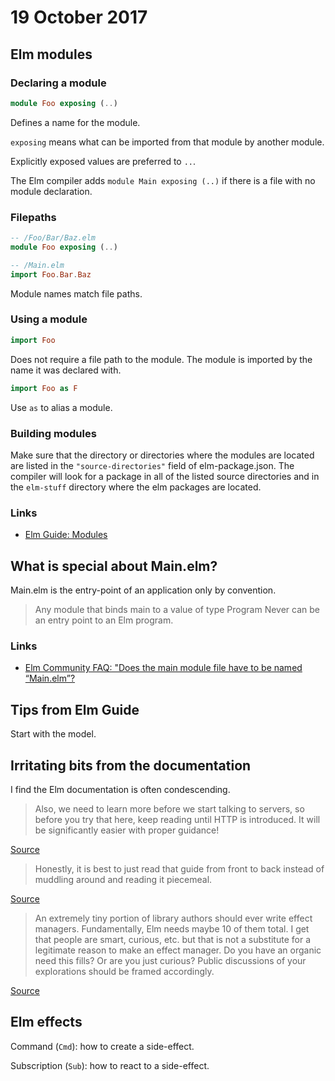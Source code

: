 # 19 October 2017

## Elm modules

### Declaring a module

```elm
module Foo exposing (..)
```

Defines a name for the module.

`exposing` means what can be imported from that module by another module.

Explicitly exposed values are preferred to `..`.

The Elm compiler adds `module Main exposing (..)` if there is a file with no
module declaration.


### Filepaths

```elm
-- /Foo/Bar/Baz.elm
module Foo exposing (..)
```

```elm
-- /Main.elm
import Foo.Bar.Baz
```

Module names match file paths.


### Using a module

```elm
import Foo
```

Does not require a file path to the module. The module is imported by the name
it was declared with.

```elm
import Foo as F
```

Use `as` to alias a module.


### Building modules

Make sure that the directory or directories where the modules are located are listed
in the `"source-directories"` field of elm-package.json. The compiler will look
for a package in all of the listed source directories and in the `elm-stuff`
directory where the elm packages are located.


### Links

- [Elm Guide: Modules](https://guide.elm-lang.org/reuse/modules.html)


## What is special about Main.elm?

Main.elm is the entry-point of an application only by convention.

> Any module that binds main to a value of type Program Never can be an entry
> point to an Elm program.

### Links

- [Elm Community FAQ: "Does the main module file have to be named “Main.elm”?](http://faq.elm-community.org/#does-the-main-module-file-have-to-be-named-mainelm)


## Tips from Elm Guide

Start with the model.


## Irritating bits from the documentation

I find the Elm documentation is often condescending.

> Also, we need to learn more before we start talking to servers, so before you
> try that here, keep reading until HTTP is introduced. It will be significantly
> easier with proper guidance!

[Source](https://guide.elm-lang.org/architecture/user_input/forms.html)


> Honestly, it is best to just read that guide from front to back instead of
> muddling around and reading it piecemeal.

[Source](http://package.elm-lang.org/packages/elm-lang/html/2.0.0/Html#beginnerProgram)


> An extremely tiny portion of library authors should ever write effect managers. Fundamentally, Elm needs maybe 10 of them total. I get that people are smart, curious, etc. but that is not a substitute for a legitimate reason to make an effect manager. Do you have an organic need this fills? Or are you just curious? Public discussions of your explorations should be framed accordingly.

[Source](http://package.elm-lang.org/packages/elm-lang/core/5.1.1/Platform)

## Elm effects

Command (`Cmd`): how to create a side-effect.

Subscription (`Sub`): how to react to a side-effect.
